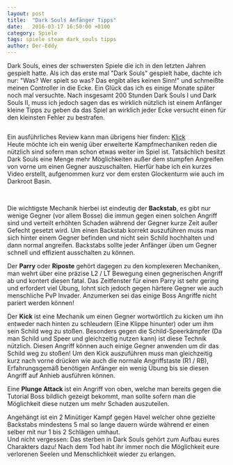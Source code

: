 ```yaml
---
layout: post
title:  "Dark Souls Anfänger Tipps"
date:   2016-03-17 16:50:00 +0100
category: Spiele
tags: spiele steam dark_souls tipps
author: Der-Eddy
---
```

Dark Souls, eines der schwersten Spiele die ich in den letzten Jahren gespielt hatte. Als ich das erste mal "Dark Souls" gespielt habe, dachte ich nur: "Was? Wer spielt so was? Das ergibt alles keinen Sinn!" und schmeißte meinen Controller in die Ecke. Ein Glück das ich es einige Monate später noch mal versuchte. Nach insgesamt 200 Stunden Dark Souls I und Dark Souls II, muss ich jedoch sagen das es wirklich nützlich ist einem Anfänger kleine Tipps zu geben da das Spiel an wirklich jeder Ecke versucht einen für den kleinsten Fehler zu bestrafen.

<img class="lazy" data-original="https://i.imgur.com/rGBJAav.jpg">

Ein ausführliches Review kann man übrigens hier finden: [Klick](https://www.elitepvpers.com/forum/game-reviews/3843330-dark-souls.html)  
Heute möchte ich ein wenig über erweiterte Kampfmechaniken reden die nützlich sind sofern man schon etwas weiter im Spiel ist. Tatsächlich besitzt Dark Souls eine Menge mehr Möglichkeiten außer dem stumpfen Angreifen von vorne um einen Gegner auszuschalten. Hierfür habe ich ein kurzes Video erstellt, aufgenommen kurz vor dem ersten Glockenturm wie auch im Darkroot Basin.

<div class="ui embed" data-source="youtube" data-id="La9zA4tzZpg" data-placeholder="https://i.imgur.com/lUOn8m2.jpg"></div>
<script>$('.ui.embed').embed();</script><br>

Die wichtigste Mechanik hierbei ist eindeutig der **Backstab**, es gibt nur wenige Gegner (vor allem Bosse) die immun gegen einen solchen Angriff sind und verteilt erhöhten Schaden während der Gegner kurze Zeit außer Gefecht gesetzt wird. Um einen Backstab korrekt auszuführen muss man sich hinter einem Gegner befinden und nicht sein Schild hochhalten und dann normal angreifen. Backstabs sollte jeder Anfänger üben um Gegner schnell und effizient ausschalten zu können.  

Der **Parry** oder **Riposte** gehört dagegen zu den komplexeren Mechaniken, man wehrt über eine präzise L2 / LT Bewegung einen gegnerischen Angriff ab und kontert diesen fatal. Das Zeitfenster für einen Parry ist sehr gering und erfordert viel Übung, lohnt sich jedoch gegen härtere Gegner wie auch menschliche PvP Invader. Anzumerken sei das einige Boss Angriffe nicht pariert werden können!  

Der **Kick** ist eine Mechanik um einen Gegner wortwörtlich zu kicken um ihn entweder nach hinten zu schleudern (Eine Klippe hinunter) oder um ihm sein Schild weg zu stoßen. Besonders gegen die Schild-Speerkämpfer (Da man Schild und Speer und gleichzeitig nutzen kann) ist diese Technik nützlich. Diesen Angriff können auch einige Gegner anwenden um dir das Schild weg zu stoßen! Um den Kick auszuführen muss man gleichzeitig kurz nach vorne drücken wie auch die normale Angriffstaste (R1 / RB), Erfahrungsgemäß benötigen Anfänger ein wenig Übung bis sie diesen Angriff auf Anhieb ausführen können.  

Eine **Plunge Attack** ist ein Angriff von oben, welche man bereits gegen die Tutorial Boss bildlich gezeigt bekommt, man sollte sofern man die Möglichkeit diese nutzen um mehr Schaden auszuteilen.

Angehängt ist ein 2 Minütiger Kampf gegen Havel welcher ohne gezielte Backstabs mindestens 5 mal so lange dauern würde während er einen selber mit nur 1 bis 2 Schlägen umhaut.  
Und nicht vergessen: Das sterben in Dark Souls gehört zum Aufbau eures Charakters dazu! Nach dem Tod habt ihr immer noch die Möglichkeit eure verlorenen Seelen und Menschlichkeit wieder zu erlangen.
